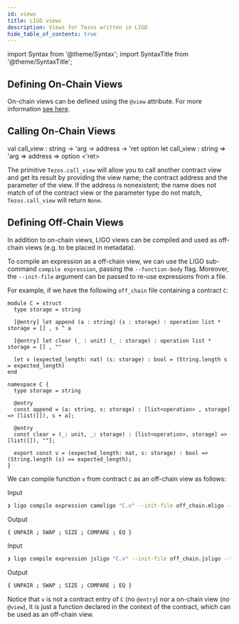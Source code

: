 ```yaml
---
id: views
title: LIGO views
description: Views for Tezos written in LIGO
hide_table_of_contents: true
---
```


import Syntax from '@theme/Syntax';
import SyntaxTitle from '@theme/SyntaxTitle';

## Defining On-Chain Views

On-chain views can be defined using the `@view` attribute. For more information [see here](../protocol/hangzhou.md).

## Calling On-Chain Views

<SyntaxTitle syntax="cameligo">
val call_view : string -> 'arg -> address -> 'ret option
</SyntaxTitle>

<SyntaxTitle syntax="jsligo">
let call_view : string => 'arg => address => option &lt;&apos;ret&gt;
</SyntaxTitle>

The primitive `Tezos.call_view` will allow you to call another contract view and get its result by providing the view name; the contract address and the parameter of the view. If the address is nonexistent; the name does not match of of the contract
view or the parameter type do not match, `Tezos.call_view` will return `None`.

## Defining Off-Chain Views

In addition to on-chain views, LIGO views can be compiled and used as off-chain views (e.g. to be placed in metadata).

To compile an expression as a off-chain view, we can use the LIGO sub-command `compile expression`, passing the `--function-body` flag. Moreover, the `--init-file` argument can be passed to
re-use expressions from a file.

For example, if we have the following `off_chain` file containing a contract `C`:

<Syntax syntax="cameligo">

```cameligo group=view_file
module C = struct
  type storage = string

  [@entry] let append (a : string) (s : storage) : operation list * storage = [] , s ^ a

  [@entry] let clear (_ : unit) (_ : storage) : operation list * storage = [] , ""

  let v (expected_length: nat) (s: storage) : bool = (String.length s = expected_length)
end
```

</Syntax>
<Syntax syntax="jsligo">

```jsligo group=view_file
namespace C {
  type storage = string

  @entry
  const append = (a: string, s: storage) : [list<operation> , storage] => [list([]), s + a];

  @entry
  const clear = (_: unit, _: storage) : [list<operation>, storage] => [list([]), ""];

  export const v = (expected_length: nat, s: storage) : bool => (String.length (s) == expected_length);
}
```

</Syntax>

We can compile function `v` from contract `C` as an off-chain view as follows:

<Syntax syntax="cameligo">

Input
```bash
❯ ligo compile expression cameligo "C.v" --init-file off_chain.mligo --function-body
```
Output
```bash
{ UNPAIR ; SWAP ; SIZE ; COMPARE ; EQ }
```

</Syntax>
<Syntax syntax="jsligo">


Input
```bash
❯ ligo compile expression jsligo "C.v" --init-file off_chain.jsligo --function-body
```
Output
```bash
{ UNPAIR ; SWAP ; SIZE ; COMPARE ; EQ }
```

</Syntax>


Notice that `v` is not a contract entry of `C` (no `@entry`) nor a on-chain view (no `@view`), it is just a function declared in the context of the contract, which can be used as an off-chain view.
